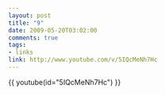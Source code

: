 ```yaml
--- 
layout: post
title: "9"
date: 2009-05-20T03:02:00
comments: true
tags:
- links
link: http://www.youtube.com/v/5IQcMeNh7Hc
---
```

{{ youtube(id="5IQcMeNh7Hc") }}
